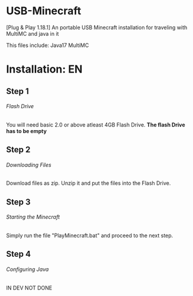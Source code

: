 # USB-Minecraft
[Plug & Play 1.18.1] An portable USB Minecraft installation for traveling with MultiMC and java in it

This files include: Java17 MultiMC

# Installation: EN

## Step 1
###### Flash Drive
You will need basic 2.0 or above atleast 4GB Flash Drive. **The flash Drive has to be empty**

## Step 2
###### Downloading Files
Download files as zip. Unzip it and put the files into the Flash Drive.

## Step 3
###### Starting the Minecraft
Simply run the file "PlayMinecraft.bat" and proceed to the next step.

## Step 4
###### Configuring Java
IN DEV NOT DONE
